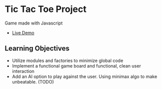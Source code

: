 # Tic Tac Toe Project
Game made with Javascript 

- [Live Demo](https://Wiz1991.github.io/Tic-Tac-Toe/)

## Learning Objectives
- Utilize modules and factories to minimize global code
- Implement a functional game board and functional, clean user interaction
- Add an AI option to play against the user. Using minimax algo to make unbeatable. (TODO)


